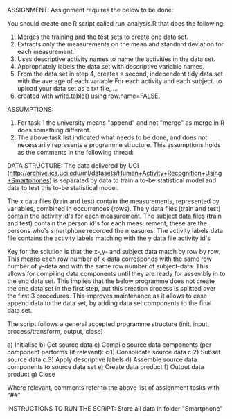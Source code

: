 ASSIGNMENT:
Assignment requires the below to be done:

You should create one R script called run_analysis.R that does the following:
1) Merges the training and the test sets to create one data set.
2) Extracts only the measurements on the mean and standard deviation for each measurement. 
3) Uses descriptive activity names to name the activities in the data set.
4) Appropriately labels the data set with descriptive variable names. 
5) From the data set in step 4, creates a second, independent tidy data set with the average of each variable For each activity and each subject.
to upload your data set as a txt file, ...
6) created with write.table() using row.name=FALSE.
       
ASSUMPTIONS:
1. For task 1 the university means "append" and not "merge" as merge in R does something different.
2. The above task list indicated what needs to be done, and does not necessarily represents a programme structure. This assumptions holds as the comments in the following thread: 

DATA STRUCTURE:
The data delivered by UCI (http://archive.ics.uci.edu/ml/datasets/Human+Activity+Recognition+Using+Smartphones) 
is separated by data to train a to-be statistical model and data to test this to-be statistical model. 

The x data files (train and test) contain the measurements, represented by variables, combined in occurrences (rows).
The y data files (train and test) contain the activity id's for each measurement.
The subject data files (train and test) contain the person id's for each measurement; these are the persons who's smartphone recorded the measures. 
The activity labels data file contains the activity labels matching with the y data file activity id's

Key for the solution is that the x-,y- and subject data match by row by row. 
This means each row number of x-data corresponds with the same row number of y-data and with the same row number of subject-data.
This allows for compiling data components until they are ready for assembly in to the end data set. 
This implies that the below programme does not create the one data set in the first step, but this creation process is splitted 
over the first 3 procedures. This improves maintenance as it allows to ease append data to the data set, 
by adding data set components to the final data set.
    
The script follows a general accepted programme structure (init, input, process/transform, output, close)

a) Initialise
b) Get source data
c) Compile source data components (per component performs (if relevant): 
        c.1) Consolidate source data
        c.2) Subset source data
        c.3) Apply descriptive labels
d) Assemble source data components to source data set
e) Create data product
f) Output data product
g) Close

Where relevant, comments refer to the above list of assignment tasks with "##"

INSTRUCTIONS TO RUN THE SCRIPT: 
Store all data in folder "Smartphone"